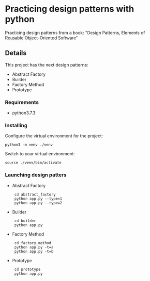 # Practicing design patterns with python

Practicing design patterns from a book: "Design Patterns, Elements of Reusable Object-Oriented Software" 

## Details

This project has the next design patterns:

  - Abstract Factory
  - Builder
  - Factory Method
  - Prototype

### Requirements

* python3.7.3

### Installing

Configure the virtual environment for the project:

    python3 -m venv ./venv

Switch to your virtual environment:

    source ./venv/bin/activate

### Launching design patters 

  - Abstract Factory

         cd abstract_factory
         python app.py --type=1
         python app.py --type=2

  - Builder

         cd builder
         python app.py

  - Factory Method

         cd factory_method
         python app.py -t=a
         python app.py -t=b

  - Prototype

         cd prototype
         python app.py
